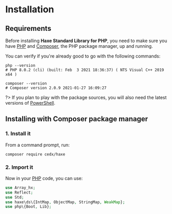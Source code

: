 # Installation

## Requirements
Before installing **Haxe Standard Library for PHP**, you need to make sure you have [PHP](https://www.php.net)
and [Composer](https://getcomposer.org), the PHP package manager, up and running.

You can verify if you're already good to go with the following commands:

```shell
php --version
# PHP 8.0.2 (cli) (built: Feb  3 2021 18:36:37) ( NTS Visual C++ 2019 x64 )

composer --version
# Composer version 2.0.9 2021-01-27 16:09:27
```

?> If you plan to play with the package sources, you will also need the latest versions of [PowerShell](https://docs.microsoft.com/en-us/powershell).

## Installing with Composer package manager

### 1. Install it
From a command prompt, run:

```shell
composer require cedx/haxe
```

### 2. Import it
Now in your [PHP](https://www.php.net) code, you can use:

```php
use Array_hx;
use Reflect;
use Std;
use haxe\ds\{IntMap, ObjectMap, StringMap, WeakMap};
use php\{Boot, Lib};
```
